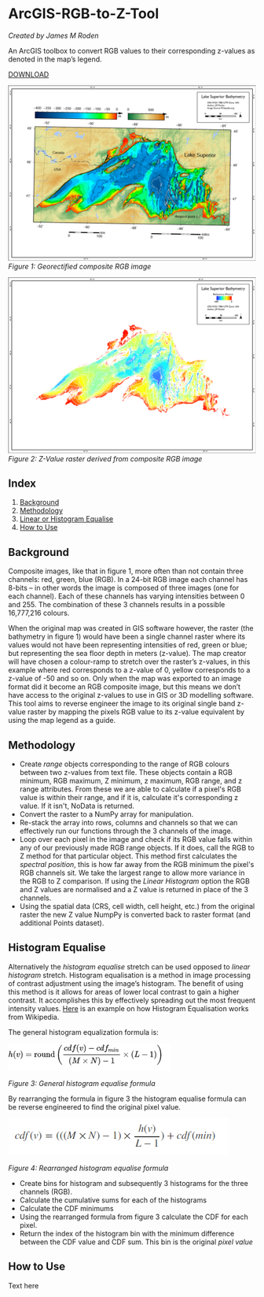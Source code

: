 # ArcGIS-RGB-to-Z-Tool
*Created by James M Roden*

An ArcGIS toolbox to convert RGB values to their corresponding z-values as denoted in the map’s legend.

[DOWNLOAD](http://)

![RGB IMAGE](https://github.com/GISJMR/ArcGIS-RGB-to-Z-Tool/blob/master/RGB-image.png?raw=true)
*Figure 1: Georectified composite RGB image*

![Z IMAGE](https://github.com/GISJMR/ArcGIS-RGB-to-Z-Tool/blob/master/Z-image.png?raw=true9)
*Figure 2: Z-Value raster derived from composite RGB image*

## Index
1. [Background](https://github.com/GISJMR/ArcGIS-RGB-to-Z-Tool/blob/master/README.md#background-1)
2. [Methodology](https://github.com/GISJMR/ArcGIS-RGB-to-Z-Tool/blob/master/README.md#methodology)
3. [Linear or Histogram Equalise](https://github.com/GISJMR/ArcGIS-RGB-to-Z-Tool/blob/master/README.md#histogram-equalise)
4. [How to Use](https://github.com/GISJMR/ArcGIS-RGB-to-Z-Tool/blob/master/README.md#how-to-use)

## Background
Composite images, like that in figure 1, more often than not contain three channels: red, green, blue (RGB). In a 24-bit RGB image each channel has 8-bits – in other words the image is composed of three images (one for each channel). Each of these channels has varying intensities between 0 and 255. The combination of these 3 channels results in a possible 16,777,216 colours. 

When the original map was created in GIS software however, the raster (the bathymetry in figure 1) would have been a single channel raster where its values would not have been representing intensities of red, green or blue; but representing the sea floor depth in meters (z-value). The map creator will have chosen a colour-ramp to stretch over the raster’s z-values, in this example where red corresponds to a z-value of 0, yellow corresponds to a z-value of -50 and so on. Only when the map was exported to an image format did it become an RGB composite image, but this means we don’t have access to the original z-values to use in GIS or 3D modelling software. This tool aims to reverse engineer the image to its original single band z-value raster by mapping the pixels RGB value to its z-value equivalent by using the map legend as a guide. 

## Methodology
* Create *range* objects corresponding to the range of RGB colours between two z-values from text file. These objects contain a RGB minimum, RGB maximum, Z minimum, z maximum, RGB range, and z range attributes. From these we are able to calculate if a pixel's RGB value is within their range, and if it is, calculate it's corresponding z value. If it isn't, NoData is returned.
* Convert the raster to a NumPy array for manipulation.
* Re-stack the array into rows, columns and channels so that we can effectively run our functions through the 3 channels of the image.
* Loop over each pixel in the image and check if its RGB value falls within any of our previously made RGB range objects. If it does, call the RGB to Z method for that particular object. This method first calculates the *spectral position*, this is how far away from the RGB minimum the pixel's RGB channels sit. We take the largest range to allow more variance in the RGB to Z comparison. If using the *Linear Histogram* option the RGB and Z values are normalised and a Z value is returned in place of the 3 channels.
* Using the spatial data (CRS, cell width, cell height, etc.) from the original raster the new Z value NumpPy is converted back to raster format (and additional Points dataset).

## Histogram Equalise
Alternatively the *histogram equalise* stretch can be used opposed to *linear histogram* stretch.
Histogram equalisation is a method in image processing of contrast adjustment using the image’s histogram. The benefit of using this method is it allows for areas of lower local contrast to gain a higher contrast. It accomplishes this by effectively spreading out the most frequent intensity values. [Here](https://en.wikipedia.org/wiki/Histogram_equalization#Examples) is an example on how Histogram Equalisation works from Wikipedia. 

The general histogram equalization formula is:

![Histogram Equalise Formula](https://raw.githubusercontent.com/GISJMR/ArcGIS-RGB-to-Z-Tool/master/histogram-equalise-equation.png)

*Figure 3: General histogram equalise formula*

By rearranging the formula in figure 3 the histogram equalise formula can be reverse engineered to find the original pixel value.

![Rearranged equation](https://github.com/GISJMR/ArcGIS-RGB-to-Z-Tool/blob/master/histogram-equalise-rearranged.png?raw=true)

*Figure 4: Rearranged histogram equalise formula*

* Create bins for histogram and subsequently 3 histograms for the three channels (RGB).
* Calculate the cumulative sums for each of the histograms
* Calculate the CDF minimums
* Using the rearranged formula from figure 3 calculate the CDF for each pixel.
* Return the index of the histogram bin with the minimum difference between the CDF value and CDF sum. This bin is the original *pixel value*

## How to Use
Text here

